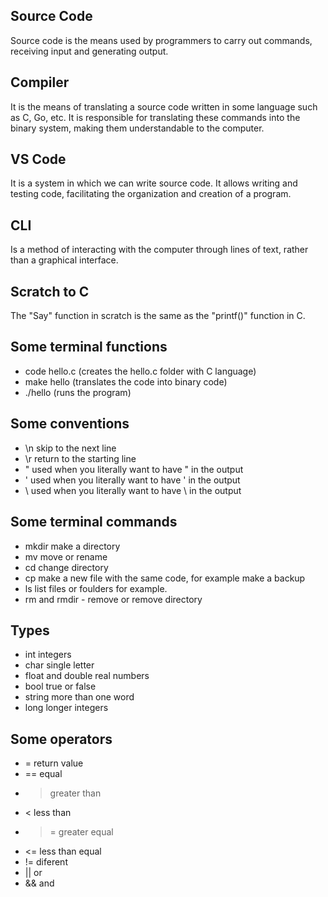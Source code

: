 ## Source Code 
  Source code is the means used by programmers to carry out commands, receiving input and generating output.


## Compiler 
  It is the means of translating a source code written in some language such as C, Go, etc. It is responsible for translating these commands into the binary system, making them understandable to the computer.


## VS Code 
  It is a system in which we can write source code. It allows writing and testing code, facilitating the organization and creation of a program.


## CLI 
 Is a method of interacting with the computer through lines of text, rather than a graphical interface.


## Scratch to C 
  The "Say" function in scratch is the same as the "printf()" function in C.

## Some terminal functions 
  - code hello.c (creates the hello.c folder with C language)
  - make hello (translates the code into binary code)
  - ./hello (runs the program)


## Some conventions 
  - \n  skip to the next line
  - \r  return to the starting line
  - \"  used when you literally want to have " in the output
  - \'  used when you literally want to have ' in the output
  - \\  used when you literally want to have \ in the output


## Some terminal commands 
  - mkdir  make a directory 
  - mv  move or rename 
  - cd  change directory
  - cp  make a new file with the same code, for example make a backup
  - ls  list files or foulders for example.
  - rm and rmdir - remove or remove directory


## Types 
  - int  integers
  - char  single letter
  - float and double  real numbers
  - bool  true or false
  - string  more than one word
  -  long  longer integers


## Some operators 
  - =  return value
  - ==  equal
  - >  greater than
  - <  less than
  - >=  greater equal
  - <=  less than equal
  - !=  diferent
  - ||  or
  - &&  and




  
